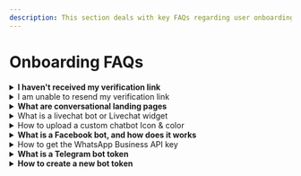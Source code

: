 ```yaml
---
description: This section deals with key FAQs regarding user onboarding to the m1bot
---
```


# Onboarding FAQs

<details>

<summary><strong>I haven't received my verification link</strong></summary>

If you haven't received your verification link, then you can check following things:

* Check your spam folder in your Inbox.
* You can also regenerate a new link after 30 seconds by clicking on the `Resend` button on the verification page.

If the issue persists, you can contact at production@m1bot.co.za for further assistance.

</details>

<details>

<summary>I am unable to resend my verification link</summary>

If you are unable to resend the verification link request, then you can regenerate a new link after 30 seconds since the last request by clicking on the <mark style="color:blue;">`Resend`</mark> button on the verification page.

If the issue persists, you can contact at production@m1bot.co.za for further assistance.

</details>

<details>

<summary><strong>What are conversational landing pages</strong></summary>

Conversational landing pages are interactive web pages for organizations who do not have a proper website for visitors. The landing page can ask questions, collect information and provide information to visitors. Conversational landing pages can help drive four times more conversions than a basic landing page.

</details>

<details>

<summary>What is a livechat bot or Livechat widget</summary>

A traditional chatbot answers questions based on a predefined set of answers. In contrast, a live chatbot works with a support agent and a predefined set of answers. It adds empathy, a whole new level of customer assistance. The main benefit is that your support team can take over anytime the conversation becomes complex.

</details>

<details>

<summary>How to upload a custom chatbot Icon &#x26; color</summary>

1. Login to the m1bot app using your registered credentials.
2. On your dashboard or side navigation panel under `bots`, you can see the different bots you have created, or you can create a new one.
3. Select any bot or click on `Edit` Icon, which will open a new screen of Bot Setup
4. Select the 3rd option, <mark style="background-color:blue;">`Bot Settings`</mark>, and a new page with the Design tab will open up.
5. On the page, you will see the option to change the `Bot Icon` along with Other design changes.
6. You can upload a new icon by clicking on the `upload` icon or selecting from available Avatars.
7. Once you have selected/uploaded, click the `Save Changes` button.
8. To change the Bot's color, choose the desired colors from the `Theme Color` and `Chat Background Color` options.

**Please note** that any changes in the Bot will reflect in 15 mins time intervals. If you want them to change immediately, Navigate to the 'General' tab, click on the `Invalidate Cache` option, and save changes.

</details>

<details>

<summary><strong>What is a Facebook bot, and how does it works</strong></summary>

Facebook Bot is the Integration of your Facebook business page and m1bot Application. Once the Integration is completed and active, m1bot enables you to run a pre-programmed flow on the Facebook page messenger.

Automated messages are sent to people commenting on your page post and collect leads and many more features. To make the Integration, You will require to provide permissions to m1bot to access your pages and manage certain permission.

</details>

<details>

<summary>How to get the WhatsApp Business API key</summary>

The WhatsApp Business API key is the access key to access your WhatsApp business API account. It enables you to access the messages/chat sent on your WhatsApp number, manage your WhatsApp profile, or many more features using the m1bot platform. This key will be available once your mobile no has been whitelisted/approved for the Whatsapp Business API account by Meta.

</details>

<details>

<summary><strong>What is a Telegram bot token</strong></summary>

A Telegram bot token is an authentication token/key issued by Telegram. It enables you to access the messages/chat sent on your telegram bot, manage your Telegram contacts, or many more features using the m1bot platform.

</details>

<details>

<summary><strong>How to create a new bot token</strong></summary>

1. Open your telegram app, Search For `@BotFather`
2. The Botfather is an official bot of Telegram that issues an API Key for each Bot present on Telegram.
3. Type the command `/newbot`. It will ask for your Bot's name.
4. Type in a name, and then a message will pop up with the API key and other details. Copy the details and save them for future use.

</details>
